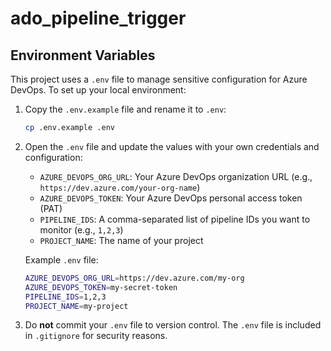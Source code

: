 # ado_pipeline_trigger

## Environment Variables

This project uses a `.env` file to manage sensitive configuration for Azure DevOps. To set up your local environment:

1. Copy the `.env.example` file and rename it to `.env`:
    ```bash
    cp .env.example .env
    ```

2. Open the `.env` file and update the values with your own credentials and configuration:

    - `AZURE_DEVOPS_ORG_URL`: Your Azure DevOps organization URL (e.g., `https://dev.azure.com/your-org-name`)
    - `AZURE_DEVOPS_TOKEN`: Your Azure DevOps personal access token (PAT)
    - `PIPELINE_IDS`: A comma-separated list of pipeline IDs you want to monitor (e.g., `1,2,3`)
    - `PROJECT_NAME`: The name of your project

    Example `.env` file:
    ```bash
    AZURE_DEVOPS_ORG_URL=https://dev.azure.com/my-org
    AZURE_DEVOPS_TOKEN=my-secret-token
    PIPELINE_IDS=1,2,3
    PROJECT_NAME=my-project
    ```

3. Do **not** commit your `.env` file to version control. The `.env` file is included in `.gitignore` for security reasons.

